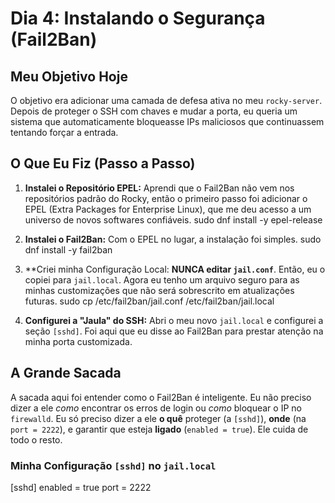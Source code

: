 # Dia 4: Instalando o Segurança (Fail2Ban)

## Meu Objetivo Hoje

O objetivo era adicionar uma camada de defesa ativa no meu `rocky-server`. Depois de proteger o SSH com chaves e mudar a porta, eu queria um sistema que automaticamente bloqueasse IPs maliciosos que continuassem tentando forçar a entrada.

## O Que Eu Fiz (Passo a Passo)

1.  **Instalei o Repositório EPEL:** Aprendi que o Fail2Ban não vem nos repositórios padrão do Rocky, então o primeiro passo foi adicionar o EPEL (Extra Packages for Enterprise Linux), que me deu acesso a um universo de novos softwares confiáveis.
    sudo dnf install -y epel-release

2.  **Instalei o Fail2Ban:** Com o EPEL no lugar, a instalação foi simples.
    sudo dnf install -y fail2ban

3.  **Criei minha Configuração Local: **NUNCA editar `jail.conf`**. Então, eu o copiei para `jail.local`. Agora eu tenho um arquivo seguro para as minhas customizações que não será sobrescrito em atualizações futuras.
    sudo cp /etc/fail2ban/jail.conf /etc/fail2ban/jail.local

4.  **Configurei a "Jaula" do SSH:** Abri o meu novo `jail.local` e configurei a seção `[sshd]`. Foi aqui que eu disse ao Fail2Ban para prestar atenção na minha porta customizada.

## A Grande Sacada 

A sacada aqui foi entender como o Fail2Ban é inteligente. Eu não preciso dizer a ele *como* encontrar os erros de login ou *como* bloquear o IP no `firewalld`. Eu só preciso dizer a ele **o quê** proteger (a `[sshd]`), **onde** (na `port = 2222`), e garantir que esteja **ligado** (`enabled = true`). Ele cuida de todo o resto.

### Minha Configuração `[sshd]` no `jail.local`

[sshd]
enabled = true
port    = 2222
